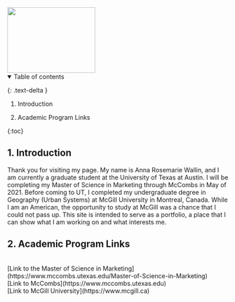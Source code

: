 <img src="https://user-images.githubusercontent.com/76073032/102819744-b58e6f00-4399-11eb-826f-932b57f9f670.png" width="200" height="150" />



<details open markdown="block">
  <summary>
    Table of contents
  </summary>
  
  {: .text-delta }
1. <a id="#intro">Introduction </a><br>


2. <a id="#links">Academic Program Links </a><br>

{:toc}
</details>


<h2 id="#intro"> 1. Introduction <br> </h2>
Thank you for visiting my page. My name is Anna Rosemarie Wallin, and I am currently a graduate student at the University of Texas at Austin. I will be completing my Master of Science in Marketing through McCombs in May of 2021. Before coming to UT, I completed my undergraduate degree in Geography (Urban Systems) at McGill University in Montreal, Canada. While I am an American, the opportunity to study at McGill was a chance that I could not pass up. This site is intended to serve as a portfolio, a place that I can show what I am working on and what interests me.

<h2 id="#links"> 2. Academic Program Links </h2> <br>
[Link to the Master of Science in Marketing](https://www.mccombs.utexas.edu/Master-of-Science-in-Marketing) <br>
[Link to McCombs](https://www.mccombs.utexas.edu) <br>
[Link to McGill University](https://www.mcgill.ca) <br>


